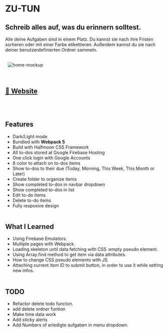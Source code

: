# ZU-TUN

## Schreib alles auf, was du erinnern solltest.

Alle deine Aufgaben sind in einem Platz. Du kannst sie nach ihre Fristen sortieren oder mit einer Farbe etikettieren. Außerdem kannst du sie nach deiner benutzerdefinierten Ordner sammeln.

\
&nbsp;
![home-mockup](https://user-images.githubusercontent.com/58932692/133920768-48316725-b434-4b0f-a1e6-42f04d7e233e.png)
\
&nbsp;
\
&nbsp;

## [🔗 Website](https://zu-tun.web.app)

\
&nbsp;

## Features

- Dark/Light mode
- Bundled with **Webpack 5**
- Build with Halfmoon CSS Framework
- All to-dos stored at Google Firebase Hosting
- One click login with Google Accounts
- 8 color to attach on to-dos items
- Show to-dos to their due (Today, Morning, This Week, This Month or Later)
- Create folder to organize items
- Show completed to-dos in navbar dropdown
- Show completed to-dos in list
- Edit to-do items
- Delete to-do items
- Fully resposive design
  \
  &nbsp;

## What I Learned

- Using Firebase Emulators.
- Multiple pages with Webpack.
- Loading skeleton until data fetching with CSS :empty pseudo element.
- Using Array.find method to get item via data attributes.
- How to change CSS pseudo elements with JS.
- Attaching current item ID to submit button, in order to use it while setting new infos.
  \
  &nbsp;

## TODO

- Refactor delete todo functon.
- add delete ordner funtion
- Make time data work
- Add sticky alerts
- Add Numbers of erledigte aufgaben in menu dropdown.
